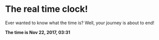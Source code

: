 # The real time clock!

Ever wanted to know what the time is? Well, your journey is about to end!

**The time is Nov 22, 2017, 03:31**